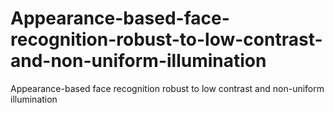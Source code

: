 # Appearance-based-face-recognition-robust-to-low-contrast-and-non-uniform-illumination
Appearance-based face recognition robust to  low contrast and non-uniform illumination
